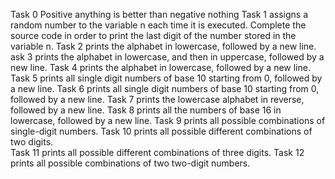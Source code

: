 Task 0  Positive anything is better than negative nothing
Task 1 assigns a random number to the variable n each time it is executed. Complete the source code in order to print the last digit of the number stored in the variable n.
Task 2  prints the alphabet in lowercase, followed by a new line.
ask 3 prints the alphabet in lowercase, and then in uppercase, followed by a new line.
Task 4 prints the alphabet in lowercase, followed by a new line.
Task 5 prints all single digit numbers of base 10 starting from 0, followed by a new line.
Task 6 prints all single digit numbers of base 10 starting from 0, followed by a new line.
Task 7 prints the lowercase alphabet in reverse, followed by a new line.
Task 8 prints all the numbers of base 16 in lowercase, followed by a new line.
Task 9 prints all possible combinations of single-digit numbers. 
Task 10 prints all possible different combinations of two digits.  
Task 11 prints all possible different combinations of three digits.
Task 12 prints all possible combinations of two two-digit numbers.
